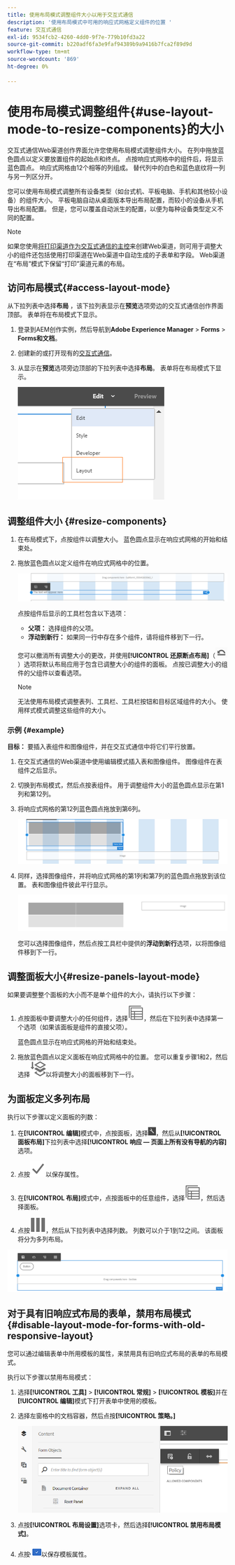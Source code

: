 ```yaml
---
title: 使用布局模式调整组件大小以用于交互式通信
description: '使用布局模式中可用的响应式网格定义组件的位置 '
feature: 交互式通信
exl-id: 9534fcb2-4260-4dd0-9f7e-779b10fd3a22
source-git-commit: b220adf6fa3e9faf94389b9a9416b7fca2f89d9d
workflow-type: tm+mt
source-wordcount: '869'
ht-degree: 0%

---
```


# 使用布局模式调整组件{#use-layout-mode-to-resize-components}的大小

交互式通信Web渠道创作界面允许您使用布局模式调整组件大小。 在列中拖放蓝色圆点以定义要放置组件的起始点和终点。 点按响应式网格中的组件后，将显示蓝色圆点。 响应式网格由12个相等的列组成。 替代列中的白色和蓝色底纹将一列与另一列区分开。

您可以使用布局模式调整所有设备类型（如台式机、平板电脑、手机和其他较小设备）的组件大小。 平板电脑自动从桌面版本导出布局配置，而较小的设备从手机导出布局配置。 但是，您可以覆盖自动派生的配置，以便为每种设备类型定义不同的配置。

>[!NOTE]
>
>如果您使用[将打印渠道作为交互式通信的主控](../../forms/using/create-interactive-communication.md)来创建Web渠道，则可用于调整大小的组件还包括使用打印渠道在Web渠道中自动生成的子表单和字段。 Web渠道在“布局”模式下保留“打印”渠道元素的布局。

## 访问布局模式{#access-layout-mode}

从下拉列表中选择&#x200B;**布局** ，该下拉列表显示在&#x200B;**预览**&#x200B;选项旁边的交互式通信创作界面顶部。 表单将在布局模式下显示。

1. 登录到AEM创作实例，然后导航到&#x200B;**Adobe Experience Manager** > **Forms** > **Forms和文档**。
1. 创建新的或打开现有的[交互式通信](../../forms/using/create-interactive-communication.md)。
1. 从显示在&#x200B;**预览**&#x200B;选项旁边顶部的下拉列表中选择&#x200B;**布局**。 表单将在布局模式下显示。

   ![交互式通信的布局模式](assets/layout_mode_ic_new.png)

## 调整组件大小 {#resize-components}

1. 在布局模式下，点按组件以调整大小。 蓝色圆点显示在响应式网格的开始和结束处。
1. 拖放蓝色圆点以定义组件在响应式网格中的位置。

   ![使用布局模式调整大小](assets/layout_mode_resize_new_updated.png)

   点按组件后显示的工具栏包含以下选项：

   * **父项：** 选择组件的父项。
   * **浮动到新行：** 如果同一行中存在多个组件，请将组件移到下一行。

   您可以撤消所有调整大小的更改，并使用&#x200B;**[!UICONTROL 还原断点布局]**（![还原断点](assets/reverttopreviouslypublishedversion.png)）选项将默认布局应用于包含已调整大小的组件的面板。 点按已调整大小的组件的父组件以查看选项。

   >[!NOTE]
   >
   >无法使用布局模式调整表列、工具栏、工具栏按钮和目标区域组件的大小。 使用样式模式调整这些组件的大小。

### 示例 {#example}

**目标：** 要插入表组件和图像组件，并在交互式通信中将它们平行放置。

1. 在交互式通信的Web渠道中使用编辑模式插入表和图像组件。 图像组件在表组件之后显示。
1. 切换到布局模式，然后点按表组件。 用于调整组件大小的蓝色圆点显示在第1列和第12列。
1. 将响应式网格的第12列蓝色圆点拖放到第6列。

   ![定义表的端点](assets/layout_mode_end_point_table_new.png)

1. 同样，选择图像组件，并将响应式网格的第1列和第7列的蓝色圆点拖放到该位置。 表和图像组件彼此平行显示。

   ![在“布局”模式下并行的表和图像](assets/table_image_parallel_new.png)

   您可以选择图像组件，然后点按工具栏中提供的&#x200B;**浮动到新行**&#x200B;选项，以将图像组件移到下一行。

## 调整面板大小{#resize-panels-layout-mode}

如果要调整整个面板的大小而不是单个组件的大小，请执行以下步骤：

1. 点按面板中要调整大小的任何组件，选择![选择父项](assets/select_parent_icon.svg)，然后在下拉列表中选择第一个选项（如果该面板是组件的直接父项）。

   蓝色圆点显示在响应式网格的开始和结束处。

1. 拖放蓝色圆点以定义面板在响应式网格中的位置。
您可以重复步骤1和2，然后选择![选择父项](assets/float_to_new_line_icon.svg)以将调整大小的面板移到下一行。

## 为面板定义多列布局

执行以下步骤以定义面板的列数：

1. 在&#x200B;**[!UICONTROL 编辑]**&#x200B;模式中，点按面板，选择![配置](assets/configure_icon.png)，然后从&#x200B;**[!UICONTROL 面板布局]**&#x200B;下拉列表中选择&#x200B;**[!UICONTROL 响应 — 页面上所有没有导航的内容]**&#x200B;选项。

1. 点按![Save](assets/save_icon.svg)以保存属性。

1. 在&#x200B;**[!UICONTROL 布局]**&#x200B;模式中，点按面板中的任意组件，选择![选择父项](assets/select_parent_icon.svg)，然后选择面板。

1. 点按![多列](assets/multi-column.svg)，然后从下拉列表中选择列数。 列数可以介于1到12之间。 该面板将分为多列布局。

![布局模式中的多列](assets/multi-column-layout.png)

## 对于具有旧响应式布局的表单，禁用布局模式{#disable-layout-mode-for-forms-with-old-responsive-layout}

您可以通过编辑表单中所用模板的属性，来禁用具有旧响应式布局的表单的布局模式。

执行以下步骤以禁用布局模式：

1. 选择&#x200B;**[!UICONTROL 工具]** > **[!UICONTROL 常规]** > **[!UICONTROL 模板]**&#x200B;并在&#x200B;**[!UICONTROL 编辑]**&#x200B;模式下打开表单中使用的模板。
1. 选择左窗格中的文档容器，然后点按&#x200B;**[!UICONTROL 策略。]**

   ![禁用布局模式](assets/policy_disable_layout_mode.png)

1. 点按&#x200B;**[!UICONTROL 布局设置]**&#x200B;选项卡，然后选择&#x200B;**[!UICONTROL 禁用布局模式]**。
1. 点按![保存更改](assets/save_icon.png)以保存模板属性。
